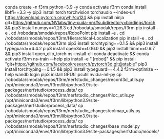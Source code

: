 conda create -n f3rm python=3.9 -y
conda activate f3rm
conda install libffi==3.3 -y
pip3 install torch torchvision torchaudio --index-url https://download.pytorch.org/whl/cu124 && pip install ninja git+https://github.com/NVlabs/tiny-cuda-nn/#subdirectory=bindings/torch && pip3 install numpy==1.26.3
cd /robodata/smodak/repos/f3rm
pip install -e .
cd /robodata/smodak/repos/RoboPoint
pip install -e .
cd /robodata/smodak/repos/f3rm/Hierarchical-Localization
pip install -e .
cd /robodata/smodak/repos/f3rm
pip3 install torchtyping==0.1.5 && pip3 install typeguard==4.4.2
pip3 install open3d==0.16.0 && pip3 install timm==0.6.7 && pip3 install open_clip_torch
ns-install-cli
conda deactivate && conda activate f3rm
ns-train --help
pip install -e ".[robot]" && pip install "git+https://github.com/facebookresearch/pytorch3d.git@stable"
pip3 install torchtyping==0.1.5 && pip3 install typeguard==4.4.2
f3rm-optimize --help
wandb login
pip3 install GPUtil psutil nvidia-ml-py
cp /robodata/smodak/repos/f3rm/nerfstudio_changes/record3d_utils.py /opt/miniconda3/envs/f3rm/lib/python3.9/site-packages/nerfstudio/process_data/
cp /robodata/smodak/repos/f3rm/nerfstudio_changes/hloc_utils.py /opt/miniconda3/envs/f3rm/lib/python3.9/site-packages/nerfstudio/process_data/
cp /robodata/smodak/repos/f3rm/nerfstudio_changes/colmap_utils.py /opt/miniconda3/envs/f3rm/lib/python3.9/site-packages/nerfstudio/process_data/
cp /robodata/smodak/repos/f3rm/nerfstudio_changes/base_model.py /opt/miniconda3/envs/f3rm/lib/python3.9/site-packages/nerfstudio/models/